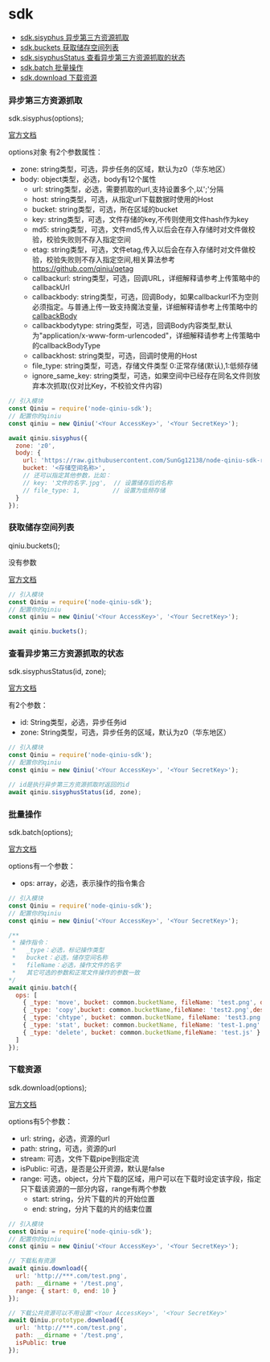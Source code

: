 # sdk

- [sdk.sisyphus 异步第三方资源抓取](#异步第三方资源抓取)
- [sdk.buckets 获取储存空间列表](#获取储存空间列表)
- [sdk.sisyphusStatus 查看异步第三方资源抓取的状态](#查看异步第三方资源抓取的状态)
- [sdk.batch 批量操作](#批量操作)
- [sdk.download 下载资源](#下载资源)

### 异步第三方资源抓取

sdk.sisyphus(options);

[官方文档](https://developer.qiniu.com/kodo/api/4097/asynch-fetch)

options对象 有2个参数属性：
  - zone: string类型，可选，异步任务的区域，默认为z0（华东地区）
  - body: object类型，必选，body有12个属性
    - url: string类型，必选，需要抓取的url,支持设置多个,以';'分隔
    - host: string类型，可选，从指定url下载数据时使用的Host
    - bucket: string类型，可选，所在区域的bucket
    - key: string类型，可选，文件存储的key,不传则使用文件hash作为key
    - md5: string类型，可选，文件md5,传入以后会在存入存储时对文件做校验，校验失败则不存入指定空间
    - etag: string类型，可选，文件etag,传入以后会在存入存储时对文件做校验，校验失败则不存入指定空间,相关算法参考 https://github.com/qiniu/qetag
    - callbackurl: string类型，可选，回调URL，详细解释请参考上传策略中的callbackUrl
    - callbackbody: string类型，可选，回调Body，如果callbackurl不为空则必须指定。与普通上传一致支持魔法变量，详细解释请参考上传策略中的[callbackBody](https://developer.qiniu.com/kodo/manual/1206/put-policy#put-policy-callback-url)
    - callbackbodytype: string类型，可选，回调Body内容类型,默认为"application/x-www-form-urlencoded"，详细解释请参考上传策略中的callbackBodyType
    - callbackhost: string类型，可选，回调时使用的Host
    - file_type: string类型，可选，存储文件类型 0:正常存储(默认),1:低频存储
    - ignore_same_key: string类型，可选，如果空间中已经存在同名文件则放弃本次抓取(仅对比Key，不校验文件内容)

```javascript
// 引入模块
const Qiniu = require('node-qiniu-sdk');
// 配置你的qiniu
const qiniu = new Qiniu('<Your AccessKey>', '<Your SecretKey>');

await qiniu.sisyphus({
  zone: 'z0',
  body: {
    url: 'https://raw.githubusercontent.com/SunGg12138/node-qiniu-sdk-resource/master/file.image.test.jpg;https://raw.githubusercontent.com/SunGg12138/node-qiniu-sdk-resource/master/processing.test.jpg',
    bucket: '<存储空间名称>',
    // 还可以指定其他参数，比如：
    // key: '文件的名字.jpg',  // 设置储存后的名称
    // file_type: 1,         // 设置为低频存储
  }
});
```

### 获取储存空间列表

qiniu.buckets();

没有参数

[官方文档](https://developer.qiniu.com/kodo/api/3926/get-service)

```javascript
// 引入模块
const Qiniu = require('node-qiniu-sdk');
// 配置你的qiniu
const qiniu = new Qiniu('<Your AccessKey>', '<Your SecretKey>');

await qiniu.buckets();
```

### 查看异步第三方资源抓取的状态

sdk.sisyphusStatus(id, zone);

[官方文档](https://developer.qiniu.com/kodo/api/4097/asynch-fetch)

有2个参数：
  - id: String类型，必选，异步任务id
  - zone: String类型，可选，异步任务的区域，默认为z0（华东地区）

```javascript
// 引入模块
const Qiniu = require('node-qiniu-sdk');
// 配置你的qiniu
const qiniu = new Qiniu('<Your AccessKey>', '<Your SecretKey>');

// id是执行异步第三方资源抓取时返回的id
await qiniu.sisyphusStatus(id, zone);
```

### 批量操作

sdk.batch(options);

[官方文档](https://developer.qiniu.com/kodo/api/1250/batch)

options有一个参数：
  - ops: array，必选，表示操作的指令集合

```javascript
// 引入模块
const Qiniu = require('node-qiniu-sdk');
// 配置你的qiniu
const qiniu = new Qiniu('<Your AccessKey>', '<Your SecretKey>');

/**
 * 操作指令：
 *   _type：必选，标记操作类型
 *   bucket：必选，储存空间名称
 *   fileName：必选，操作文件的名字
 *   其它可选的参数和正常文件操作的参数一致
*/
await qiniu.batch({
  ops: [
    { _type: 'move', bucket: common.bucketName, fileName: 'test.png', dest: 'test-1.png', force: false },
    { _type: 'copy',bucket: common.bucketName,fileName: 'test2.png',dest: 'test-2.png',force: false },
    { _type: 'chtype', bucket: common.bucketName, fileName: 'test3.png', type: 1 },
    { _type: 'stat', bucket: common.bucketName, fileName: 'test-1.png' },
    { _type: 'delete', bucket: common.bucketName,fileName: 'test.js' }
  ]
});
```

### 下载资源

sdk.download(options);

[官方文档](https://developer.qiniu.com/kodo/manual/1232/download-process)

options有5个参数：
  - url: string，必选，资源的url
  - path: string，可选，资源的url
  - stream: 可选，文件下载pipe到指定流
  - isPublic: 可选，是否是公开资源，默认是false
  - range: 可选，object，分片下载的区域，用户可以在下载时设定该字段，指定只下载该资源的一部分内容，range有两个参数
    - start: string，分片下载的片的开始位置
    - end: string，分片下载的片的结束位置

```javascript
// 引入模块
const Qiniu = require('node-qiniu-sdk');
// 配置你的qiniu
const qiniu = new Qiniu('<Your AccessKey>', '<Your SecretKey>');

// 下载私有资源
await qiniu.download({
  url: 'http://***.com/test.png',
  path: __dirname + '/test.png',
  range: { start: 0, end: 10 }
});

// 下载公共资源可以不用设置'<Your AccessKey>', '<Your SecretKey>'
await Qiniu.prototype.download({
  url: 'http://***.com/test.png',
  path: __dirname + '/test.png',
  isPublic: true
});
```